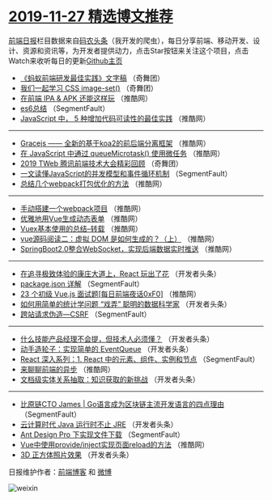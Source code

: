 # [2019-11-27 精选博文推荐](https://toutiao.qdkfweb.cn/date/2019/11/27)

[前端日报](https://qdkfweb.cn/c/news)栏目数据来自[码农头条](https://toutiao.qdkfweb.cn/)（我开发的爬虫），每日分享前端、移动开发、设计、资源和资讯等，为开发者提供动力，点击Star按钮来关注这个项目，点击Watch来收听每日的更新[Github主页](https://github.com/kujian/frontendDaily)
* [《蚂蚁前端研发最佳实践》文字稿](https://toutiao.qdkfweb.cn/131549.html) （奇舞团）
* [我们一起学习 CSS image-set()](https://toutiao.qdkfweb.cn/132037.html) （奇舞团）
* [在前端 IPA &amp; APK 还能这样玩](https://toutiao.qdkfweb.cn/132029.html) （推酷网）
* [es6总结](https://toutiao.qdkfweb.cn/132024.html) （SegmentFault）
* [JavaScript 中， 5 种增加代码可读性的最佳实践](https://toutiao.qdkfweb.cn/132025.html) （推酷网）

***
* [Gracejs —— 全新的基于koa2的前后端分离框架](https://toutiao.qdkfweb.cn/131998.html) （推酷网）
* [在 JavaScript 中通过 queueMicrotask() 使用微任务](https://toutiao.qdkfweb.cn/132000.html) （推酷网）
* [2019 TWeb 腾讯前端技术大会精彩回顾](https://toutiao.qdkfweb.cn/132036.html) （奇舞团）
* [一文读懂JavaScript的并发模型和事件循环机制](https://toutiao.qdkfweb.cn/132022.html) （SegmentFault）
* [总结几个webpack打包优化的方法](https://toutiao.qdkfweb.cn/131985.html) （推酷网）

***
* [手动搭建一个webpack项目](https://toutiao.qdkfweb.cn/131997.html) （推酷网）
* [优雅地用Vue生成动态表单](https://toutiao.qdkfweb.cn/131999.html) （推酷网）
* [Vuex基本使用的总结–转载](https://toutiao.qdkfweb.cn/132001.html) （推酷网）
* [vue源码阅读二：虚拟 DOM 是如何生成的？（上）](https://toutiao.qdkfweb.cn/131991.html) （推酷网）
* [SpringBoot2.0整合WebSocket，实现后端数据实时推送](https://toutiao.qdkfweb.cn/131982.html) （推酷网）

***
* [在追寻极致体验的康庄大道上，React 玩出了花](https://toutiao.qdkfweb.cn/131951.html) （开发者头条）
* [package.json 详解](https://toutiao.qdkfweb.cn/131920.html) （SegmentFault）
* [23 个初级 Vue.js 面试题[每日前端夜话0xF0]](https://toutiao.qdkfweb.cn/131987.html) （推酷网）
* [如何用简单的统计学问题 “戏弄” 聪明的数据科学家](https://toutiao.qdkfweb.cn/131945.html) （开发者头条）
* [跨站请求伪造—CSRF](https://toutiao.qdkfweb.cn/131924.html) （SegmentFault）

***
* [什么技能产品经理不会提，但技术人必须懂？](https://toutiao.qdkfweb.cn/131956.html) （开发者头条）
* [动手造轮子：实现简单的 EventQueue](https://toutiao.qdkfweb.cn/132028.html) （开发者头条）
* [React 深入系列：1. React 中的元素、组件、实例和节点](https://toutiao.qdkfweb.cn/131935.html) （SegmentFault）
* [来聊聊前端的异步](https://toutiao.qdkfweb.cn/131988.html) （推酷网）
* [文档级实体关系抽取：知识获取的新挑战](https://toutiao.qdkfweb.cn/131946.html) （开发者头条）

***
* [比原链CTO James | Go语言成为区块链主流开发语言的四点理由](https://toutiao.qdkfweb.cn/131925.html) （SegmentFault）
* [云计算时代 Java 运行时不止 JRE](https://toutiao.qdkfweb.cn/131958.html) （开发者头条）
* [Ant Design Pro 下实现文件下载](https://toutiao.qdkfweb.cn/131936.html) （SegmentFault）
* [Vue中使用provide/inject实现页面reload的方法](https://toutiao.qdkfweb.cn/131989.html) （推酷网）
* [3D 正方体照片效果](https://toutiao.qdkfweb.cn/131947.html) （开发者头条）

日报维护作者：[前端博客](https://qdkfweb.cn/) 和 [微博](https://qdkfweb.cn/go/weibo)

![weixin](https://user-images.githubusercontent.com/3055447/38468989-651132ac-3b80-11e8-8e6b-15122322a9d7.png)